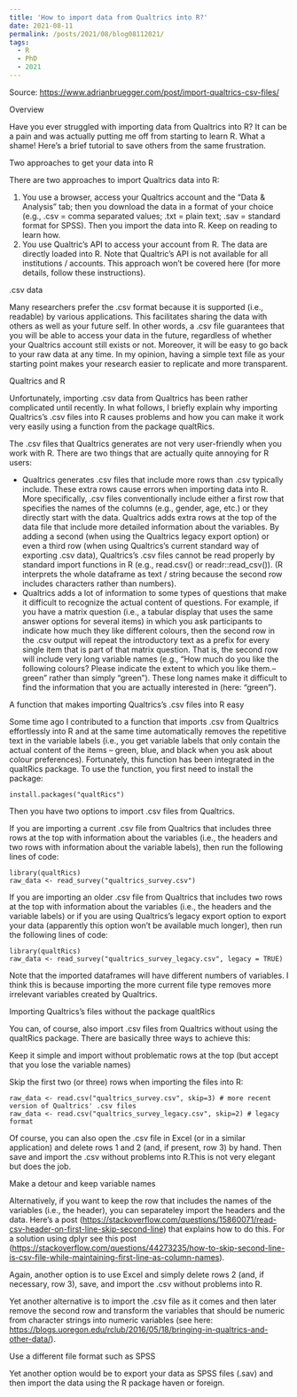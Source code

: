 ```yaml
---
title: 'How to import data from Qualtrics into R?'
date: 2021-08-11
permalink: /posts/2021/08/blog08112021/
tags:
  - R
  - PhD
  - 2021
---
```


Source: https://www.adrianbruegger.com/post/import-qualtrics-csv-files/


Overview

Have you ever struggled with importing data from Qualtrics into R? It can be a pain and was actually putting me off from starting to learn R. What a shame! Here’s a brief tutorial to save others from the same frustration.


Two approaches to get your data into R

There are two approaches to import Qualtrics data into R:

1. You use a browser, access your Qualtrics account and the “Data & Analysis” tab; then you download the data in a format of your choice (e.g., .csv = comma separated values; .txt = plain text; .sav = standard format for SPSS). Then you import the data into R. Keep on reading to learn how.
2. You use Qualtric’s API to access your account from R. The data are directly loaded into R. Note that Qualtric’s API is not available for all institutions / accounts. This approach won’t be covered here (for more details, follow these instructions).

.csv data

Many researchers prefer the .csv format because it is supported (i.e., readable) by various applications. This facilitates sharing the data with others as well as your future self. In other words, a .csv file guarantees that you will be able to access your data in the future, regardless of whether your Qualtrics account still exists or not. Moreover, it will be easy to go back to your raw data at any time. In my opinion, having a simple text file as your starting point makes your research easier to replicate and more transparent.


Qualtrics and R

Unfortunately, importing .csv data from Qualtrics has been rather complicated until recently. In what follows, I briefly explain why importing Qualtrics’s .csv files into R causes problems and how you can make it work very easily using a function from the package qualtRics.

The .csv files that Qualtrics generates are not very user-friendly when you work with R. There are two things that are actually quite annoying for R users:

- Qualtrics generates .csv files that include more rows than .csv typically include. These extra rows cause errors when importing data into R. More specifically, .csv files conventionally include either a first row that specifies the names of the columns (e.g., gender, age, etc.) or they directly start with the data. Qualtrics adds extra rows at the top of the data file that include more detailed information about the variables. By adding a second (when using the Qualtrics legacy export option) or even a third row (when using Qualtrics’s current standard way of exporting .csv data), Qualtrics’s .csv files cannot be read properly by standard import functions in R (e.g., read.csv() or readr::read_csv()). (R interprets the whole dataframe as text / string because the second row includes characters rather than numbers).
- Qualtrics adds a lot of information to some types of questions that make it difficult to recognize the actual content of questions. For example, if you have a matrix question (i.e., a tabular display that uses the same answer options for several items) in which you ask participants to indicate how much they like different colours, then the second row in the .csv output will repeat the introductory text as a prefix for every single item that is part of that matrix question. That is, the second row will include very long variable names (e.g., “How much do you like the following colours? Please indicate the extent to which you like them.–green” rather than simply “green”). These long names make it difficult to find the information that you are actually interested in (here: “green”).

A function that makes importing Qualtrics’s .csv files into R easy

Some time ago I contributed to a function that imports .csv from Qualtrics effortlessly into R and at the same time automatically removes the repetitive text in the variable labels (i.e., you get variable labels that only contain the actual content of the items – green, blue, and black when you ask about colour preferences). Fortunately, this function has been integrated in the qualtRics package. To use the function, you first need to install the package:

```
install.packages("qualtRics") 
```
Then you have two options to import .csv files from Qualtrics.

If you are importing a current .csv file from Qualtrics that includes three rows at the top with information about the variables (i.e., the headers and two rows with information about the variable labels), then run the following lines of code:

```
library(qualtRics)
raw_data <- read_survey("qualtrics_survey.csv")
```
If you are importing an older .csv file from Qualtrics that includes two rows at the top with information about the variables (i.e., the headers and the variable labels) or if you are using Qualtrics’s legacy export option to export your data (apparently this option won’t be available much longer), then run the following lines of code:

```
library(qualtRics)
raw_data <- read_survey("qualtrics_survey_legacy.csv", legacy = TRUE)
```
Note that the imported dataframes will have different numbers of variables. I think this is because importing the more current file type removes more irrelevant variables created by Qualtrics.


Importing Qualtrics’s files without the package qualtRics

You can, of course, also import .csv files from Qualtrics without using the qualtRics package. There are basically three ways to achieve this:


Keep it simple and import without problematic rows at the top (but accept that you lose the variable names)

Skip the first two (or three) rows when importing the files into R:

```
raw_data <- read.csv("qualtrics_survey.csv", skip=3) # more recent version of Qualtrics' .csv files
raw_data <- read.csv("qualtrics_survey_legacy.csv", skip=2) # legacy format 
```
Of course, you can also open the .csv file in Excel (or in a similar application) and delete rows 1 and 2 (and, if present, row 3) by hand. Then save and import the .csv without problems into R.This is not very elegant but does the job.


Make a detour and keep variable names

Alternatively, if you want to keep the row that includes the names of the variables (i.e., the header), you can separateley import the headers and the data. Here’s a post (https://stackoverflow.com/questions/15860071/read-csv-header-on-first-line-skip-second-line) that explains how to do this. For a solution using dplyr see this post (https://stackoverflow.com/questions/44273235/how-to-skip-second-line-is-csv-file-while-maintaining-first-line-as-column-names).

Again, another option is to use Excel and simply delete rows 2 (and, if necessary, row 3), save, and import the .csv without problems into R.

Yet another alternative is to import the .csv file as it comes and then later remove the second row and transform the variables that should be numeric from character strings into numeric variables (see here: https://blogs.uoregon.edu/rclub/2016/05/18/bringing-in-qualtrics-and-other-data/).


Use a different file format such as SPSS

Yet another option would be to export your data as SPSS files (.sav) and then import the data using the R package haven or foreign.